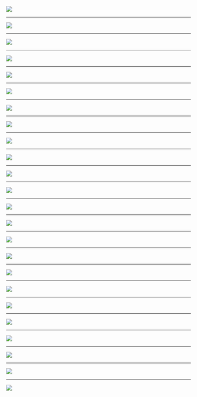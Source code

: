 
<img src="src/main/webapp/resources/images/개요.png">
<br>
<hr>
<img src="src/main/webapp/resources/images/목차1.png">
<br>
<hr>
<img src="src/main/webapp/resources/images/목차2.png">
<br>
<hr>
<img src="src/main/webapp/resources/images/md1.png">
<br>
<hr>
<img src="src/main/webapp/resources/images/md2.png">
<br>
<hr>
<img src="src/main/webapp/resources/images/md3.png">
<br>
<hr>
<img src="src/main/webapp/resources/images/md4.png">
<br>
<hr>
<img src="src/main/webapp/resources/images/md5.png">
<br>
<hr>
<img src="src/main/webapp/resources/images/md6.png">
<br>
<hr>
<img src="src/main/webapp/resources/images/md7.png">
<br>
<hr>
<img src="src/main/webapp/resources/images/md8.png">
<br>
<hr>
<img src="src/main/webapp/resources/images/md9.png">
<br>
<hr>
<img src="src/main/webapp/resources/images/md10.png">
<br>
<hr>
<img src="src/main/webapp/resources/images/md11.png">
<br>
<hr>
<img src="src/main/webapp/resources/images/md12.png">
<br>
<hr>
<img src="src/main/webapp/resources/images/md13.png">
<br>
<hr>
<img src="src/main/webapp/resources/images/md14.png">
<br>
<hr>
<img src="src/main/webapp/resources/images/md15.png">
<br>
<hr>
<img src="src/main/webapp/resources/images/md16.png">
<br>
<hr>
<img src="src/main/webapp/resources/images/md17.png">
<br>
<hr>
<img src="src/main/webapp/resources/images/md18.png">
<br>
<hr>
<img src="src/main/webapp/resources/images/md19.png">
<br>
<hr>
<img src="src/main/webapp/resources/images/md20.png">
<br>
<hr>
<img src="src/main/webapp/resources/images/md21.png">